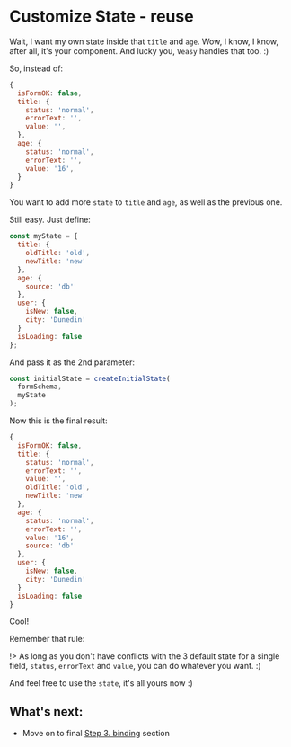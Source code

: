 # Customize State - reuse

Wait, I want my own state inside that `title` and `age`.
Wow, I know, I know, after all, it's your component. And lucky you, `Veasy` handles that too. :)

So, instead of:

```javascript
{
  isFormOK: false,
  title: {
    status: 'normal',
    errorText: '',
    value: '',
  },
  age: {
    status: 'normal',
    errorText: '',
    value: '16',
  }
}
```

You want to add more `state` to `title` and `age`, as well as the previous one.

Still easy. Just define:

```javascript
const myState = {
  title: {
    oldTitle: 'old',
    newTitle: 'new'
  },
  age: {
    source: 'db'
  },
  user: {
    isNew: false,
    city: 'Dunedin'
  }
  isLoading: false
};
```

And pass it as the 2nd parameter:

```javascript
const initialState = createInitialState(
  formSchema,
  myState
);
```

Now this is the final result:

```javascript
{
  isFormOK: false,
  title: {
    status: 'normal',
    errorText: '',
    value: '',
    oldTitle: 'old',
    newTitle: 'new'
  },
  age: {
    status: 'normal',
    errorText: '',
    value: '16',
    source: 'db'
  },
  user: {
    isNew: false,
    city: 'Dunedin'
  }
  isLoading: false
}
```

Cool!

Remember that rule:

!> As long as you don't have conflicts with the 3 default state for a single field, `status`, `errorText` and `value`, you can do whatever you want. :)

And feel free to use the `state`, it's all yours now :)

## What's next:

- Move on to final [Step 3. binding](/binding) section
